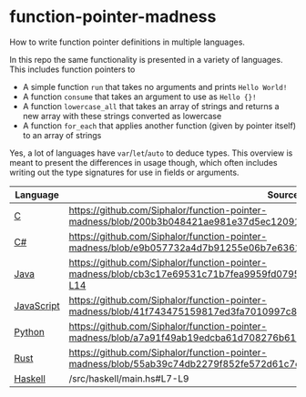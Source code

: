 # function-pointer-madness
How to write function pointer definitions in multiple languages.

In this repo the same functionality is presented in a variety of languages.
This includes function pointers to

- A simple function `run` that takes no arguments and prints `Hello World!`
- A function `consume` that takes an argument to use as `Hello {}!`
- A function `lowercase_all` that takes an array of strings and returns a new array with these strings converted as lowercase
- A function `for_each` that applies another function (given by pointer itself) to an array of strings

Yes, a lot of languages have `var`/`let`/`auto` to deduce types.
This overview is meant to present the differences in usage though, which often includes writing out the type signatures for use in fields or arguments.

| Language                                                                | Source example                                                                                                                                |
| ----------------------------------------------------------------------- | --------------------------------------------------------------------------------------------------------------------------------------------- |
| [C](https://uncyclopedia.com/wiki/C)                                    | https://github.com/Siphalor/function-pointer-madness/blob/200b3b048421ae981e37d5ec12091d8e8cbebd2e/src/main.c#L12-L15                         |
| [C#](https://uncyclopedia.com/wiki/C_Sharp)                             | https://github.com/Siphalor/function-pointer-madness/blob/e9b057732a4d7b91255e06b7e6361404cdc266ed/src/csharp/Program.cs#L1-L9                |
| [Java](https://uncyclopedia.com/wiki/Java)                              | https://github.com/Siphalor/function-pointer-madness/blob/cb3c17e69531c71b7fea9959fd079565e8729317/src/java/src/main/java/de/Main.java#L9-L14 |
| [JavaScript](https://uncyclopedia.com/wiki/JavaScript)                  | https://github.com/Siphalor/function-pointer-madness/blob/41f743475159817ed3fa7010997c84d9a72038e4/src/main.js#L4-L6                          |
| [Python](https://en.uncyclopedia.co/wiki/Python_(programming_language)) | https://github.com/Siphalor/function-pointer-madness/blob/a7a91f49ab19edcba61d708276b619b122092320/src/main.py#L4-L7                          |
| [Rust](https://uncyclopedia.com/wiki/Rust_(programming_language))       | https://github.com/Siphalor/function-pointer-madness/blob/55ab39c74db2279f852fe572d61c7e9e103a6354/src/rust/src/main.rs#L2-L5                 |
| [Haskell](https://uncyclopedia.com/wiki/Haskell)                        | /src/haskell/main.hs#L7-L9                                                                                                                    |
